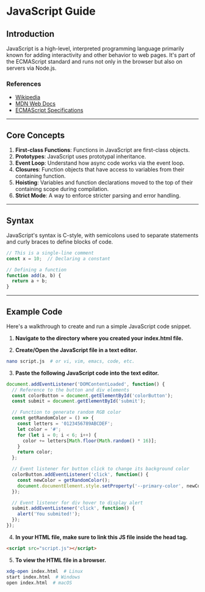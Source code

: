 # JavaScript Guide

## Introduction

JavaScript is a high-level, interpreted programming language primarily known for adding interactivity and other behavior to web pages. It's part of the ECMAScript standard and runs not only in the browser but also on servers via Node.js.

### References

- [Wikipedia](https://en.wikipedia.org/wiki/JavaScript)
- [MDN Web Docs](https://developer.mozilla.org/en-US/docs/Web/JavaScript)
- [ECMAScript Specifications](https://www.ecma-international.org/ecma-262/)


---

## Core Concepts

1. **First-class Functions**: Functions in JavaScript are first-class objects.
2. **Prototypes**: JavaScript uses prototypal inheritance.
3. **Event Loop**: Understand how async code works via the event loop.
4. **Closures**: Function objects that have access to variables from their containing function.
5. **Hoisting**: Variables and function declarations moved to the top of their containing scope during compilation.
6. **Strict Mode**: A way to enforce stricter parsing and error handling.

---

## Syntax

JavaScript's syntax is C-style, with semicolons used to separate statements and curly braces to define blocks of code.

```javascript
// This is a single-line comment
const x = 10;  // Declaring a constant

// Defining a function
function add(a, b) {
  return a + b;
}
```

---

## Example Code

Here's a walkthrough to create and run a simple JavaScript code snippet.

1. **Navigate to the directory where you created your index.html file.**

2. **Create/Open the JavaScript file in a text editor.**

```bash
nano script.js  # or vi, vim, emacs, code, etc.
```

3. **Paste the following JavaScript code into the text editor.**
```javascript
document.addEventListener('DOMContentLoaded', function() {
  // Reference to the button and div elements
  const colorButton = document.getElementById('colorButton');
  const submit = document.getElementById('submit');

  // Function to generate random RGB color
  const getRandomColor = () => {
    const letters = '0123456789ABCDEF';
    let color = '#';
    for (let i = 0; i < 6; i++) {
      color += letters[Math.floor(Math.random() * 16)];
    }
    return color;
  };

  // Event listener for button click to change its background color
  colorButton.addEventListener('click', function() {
    const newColor = getRandomColor();
    document.documentElement.style.setProperty('--primary-color', newColor);
  });

  // Event listener for div hover to display alert
  submit.addEventListener('click', function() {
    alert('You submited!');
  });
});

```

4. **In your HTML file, make sure to link this JS file inside the head tag.**

```html
<script src="script.js"></script>
```

5. **To view the HTML file in a browser.**

```bash
xdg-open index.html  # Linux
start index.html  # Windows
open index.html  # macOS
```
